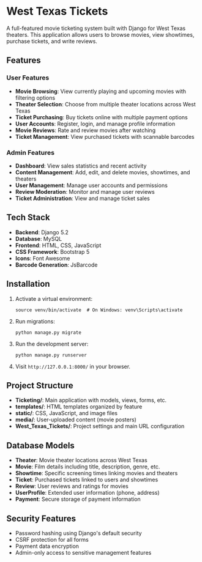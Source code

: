 # West Texas Tickets

A full-featured movie ticketing system built with Django for West Texas theaters. This application allows users to browse movies, view showtimes, purchase tickets, and write reviews.

## Features

### User Features
- **Movie Browsing**: View currently playing and upcoming movies with filtering options
- **Theater Selection**: Choose from multiple theater locations across West Texas
- **Ticket Purchasing**: Buy tickets online with multiple payment options
- **User Accounts**: Register, login, and manage profile information
- **Movie Reviews**: Rate and review movies after watching
- **Ticket Management**: View purchased tickets with scannable barcodes

### Admin Features
- **Dashboard**: View sales statistics and recent activity
- **Content Management**: Add, edit, and delete movies, showtimes, and theaters
- **User Management**: Manage user accounts and permissions
- **Review Moderation**: Monitor and manage user reviews
- **Ticket Administration**: View and manage ticket sales

## Tech Stack

- **Backend**: Django 5.2
- **Database**: MySQL
- **Frontend**: HTML, CSS, JavaScript
- **CSS Framework**: Bootstrap 5
- **Icons**: Font Awesome
- **Barcode Generation**: JsBarcode

## Installation

1. Activate a virtual environment:
   ```
   source venv/bin/activate  # On Windows: venv\Scripts\activate
   ```

2. Run migrations:
   ```
   python manage.py migrate
   ```

3. Run the development server:
   ```
   python manage.py runserver
   ```

9. Visit `http://127.0.0.1:8000/` in your browser.

## Project Structure

- **Ticketing/**: Main application with models, views, forms, etc.
- **templates/**: HTML templates organized by feature
- **static/**: CSS, JavaScript, and image files
- **media/**: User-uploaded content (movie posters)
- **West_Texas_Tickets/**: Project settings and main URL configuration

## Database Models

- **Theater**: Movie theater locations across West Texas
- **Movie**: Film details including title, description, genre, etc.
- **Showtime**: Specific screening times linking movies and theaters
- **Ticket**: Purchased tickets linked to users and showtimes
- **Review**: User reviews and ratings for movies
- **UserProfile**: Extended user information (phone, address)
- **Payment**: Secure storage of payment information

## Security Features

- Password hashing using Django's default security
- CSRF protection for all forms
- Payment data encryption
- Admin-only access to sensitive management features
